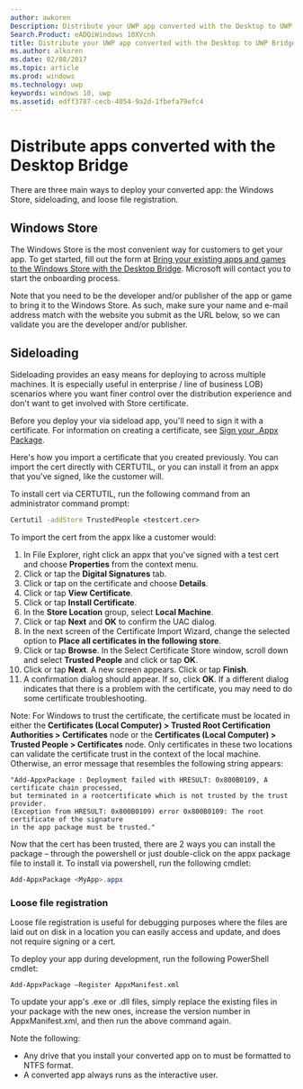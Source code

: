 ---author: awkoren
Description: Distribute your UWP app converted with the Desktop to UWP Bridge
Search.Product: eADQiWindows 10XVcnh
title: Distribute your UWP app converted with the Desktop to UWP Bridge
ms.author: alkoren
ms.date: 02/08/2017
ms.topic: article
ms.prod: windows
ms.technology: uwp
keywords: windows 10, uwp
ms.assetid: edff3787-cecb-4054-9a2d-1fbefa79efc4
---# Distribute apps converted with the Desktop BridgeThere are three main ways to deploy your converted app: the Windows Store, sideloading, and loose file registration.  ## Windows StoreThe Windows Store is the most convenient way for customers to get your app. To get started, fill out the form at [Bring your existing apps and games to the Windows Store with the Desktop Bridge](https://developer.microsoft.com/windows/projects/campaigns/desktop-bridge). Microsoft will contact you to start the onboarding process. Note that you need to be the developer and/or publisher of the app or game to bring it to the Windows Store. As such, make sure your name and e-mail address match with the website you submit as the URL below, so we can validate you are the developer and/or publisher.## SideloadingSideloading provides an easy means for deploying to across multiple machines. It is especially useful in enterprise / line of business LOB) scenarios where you want finer control over the distribution experience and don't want to get involved with Store certificate.Before you deploy your via sideload app, you'll need to sign it with a certificate. For information on creating a certificate, see [Sign your .Appx Package](https://msdn.microsoft.com/windows/uwp/porting/desktop-to-uwp-run-desktop-app-converter#deploy-your-converted-appx). Here's how you import a certificate that you created previously. You can import the cert directly with CERTUTIL, or you can install it from an appx that you've signed, like the customer will. To install cert via CERTUTIL, run the following command from an administrator command prompt:```cmdCertutil -addStore TrustedPeople <testcert.cer>```To import the cert from the appx like a customer would:1.	In File Explorer, right click an appx that you've signed with a test cert and choose **Properties** from the context menu.2.	Click or tap the **Digital Signatures** tab.3.	Click or tap on the certificate and choose **Details**.4.	Click or tap **View Certificate**.5.	Click or tap **Install Certificate**.6.	In the **Store Location** group, select **Local Machine**.7.	Click or tap **Next** and **OK** to confirm the UAC dialog.8.	In the next screen of the Certificate Import Wizard, change the selected option to **Place all certificates in the following store**.9.	Click or tap **Browse**. In the Select Certificate Store window, scroll down and select **Trusted People** and click or tap **OK**.10.	Click or tap **Next**. A new screen appears. Click or tap **Finish**.11.	A confirmation dialog should appear. If so, click **OK**. If a different dialog indicates that there is a problem with the certificate, you may need to do some certificate troubleshooting.Note: For Windows to trust the certificate, the certificate must be located in either the **Certificates (Local Computer) > Trusted Root Certification Authorities > Certificates** node or the **Certificates (Local Computer) > Trusted People > Certificates** node. Only certificates in these two locations can validate the certificate trust in the context of the local machine. Otherwise, an error message that resembles the following string appears:```CMD"Add-AppxPackage : Deployment failed with HRESULT: 0x800B0109, A certificate chain processed,but terminated in a rootcertificate which is not trusted by the trust provider.(Exception from HRESULT: 0x800B0109) error 0x800B0109: The root certificate of the signaturein the app package must be trusted."```Now that the cert has been trusted, there are 2 ways you can install the package – through the powershell or just double-click on the appx package file to install it.  To install via powershell, run the following cmdlet:```powershellAdd-AppxPackage <MyApp>.appx```### Loose file registrationLoose file registration is useful for debugging purposes where the files are laid out on disk in a location you can easily access and update, and does not require signing or a cert.  To deploy your app during development, run the following PowerShell cmdlet: ```Add-AppxPackage –Register AppxManifest.xml```To update your app's .exe or .dll files, simply replace the existing files in your package with the new ones, increase the version number in AppxManifest.xml, and then run the above command again.Note the following: * Any drive that you install your converted app on to must be formatted to NTFS format.* A converted app always runs as the interactive user.